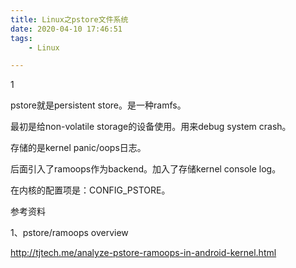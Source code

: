 ```yaml
---
title: Linux之pstore文件系统
date: 2020-04-10 17:46:51
tags:
	- Linux

---
```


1

pstore就是persistent store。是一种ramfs。

最初是给non-volatile storage的设备使用。用来debug system crash。

存储的是kernel panic/oops日志。

后面引入了ramoops作为backend。加入了存储kernel console log。

在内核的配置项是：CONFIG_PSTORE。



参考资料

1、pstore/ramoops overview

http://tjtech.me/analyze-pstore-ramoops-in-android-kernel.html